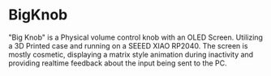 # BigKnob
"Big Knob" is a Physical volume control knob with an OLED Screen. Utilizing a 3D Printed case and running on a SEEED XIAO RP2040. The screen is mostly cosmetic, displaying a matrix style animation during inactivity and providing realtime feedback about the input being sent to the PC.
